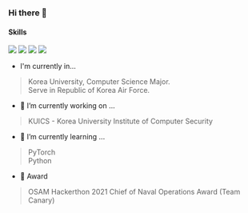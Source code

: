 ### Hi there 👋
#### Skills
<img src="https://img.shields.io/badge/PyTorch-EE4C2C?style=flat-square&logo=PyTorch&logoColor=white"/> <img src="https://img.shields.io/badge/Python-3776AB?style=flat-square&logo=Python&logoColor=white"/> <img src="https://img.shields.io/badge/C-A8B9CC?style=flat-square&logo=C&logoColor=white"/> <img src="https://img.shields.io/badge/OCaml-EC6813?style=flat-square&logo=OCaml&logoColor=white"/> 


<!--
**zheedong/zheedong** is a ✨ _special_ ✨ repository because its `README.md` (this file) appears on your GitHub profile.

Here are some ideas to get you started:


- 👯 I’m looking to collaborate on ...
- 🤔 I’m looking for help with ...
- 💬 Ask me about ...
- 📫 How to reach me: ...
- 😄 Pronouns: ...
- ⚡ Fun fact: ...
-->

- I'm currently in...
> Korea University, Computer Science Major.  
> Serve in Republic of Korea Air Force.

- 🔭 I’m currently working on ...
> KUICS - Korea University Institute of Computer Security   
- 🌱 I’m currently learning ...
> PyTorch  
> Python
- 🤔 Award
> OSAM Hackerthon 2021 Chief of Naval Operations Award (Team Canary)
